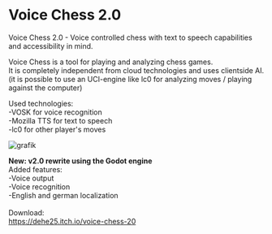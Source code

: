 # Voice Chess 2.0
Voice Chess 2.0 - Voice controlled chess with text to speech capabilities and accessibility in mind.<br>

Voice Chess is a tool for playing and analyzing chess games.<br>
It is completely independent from cloud technologies and uses clientside AI.<br>
(it is possible to use an UCI-engine like lc0 for analyzing moves / playing against the computer)

Used technologies:<br>
-VOSK for voice recognition<br>
-Mozilla TTS for text to speech<br>
-lc0 for other player's moves

![grafik](https://user-images.githubusercontent.com/18600621/153008391-e38997a7-ecb6-45bb-a0a8-46d1f606775d.png)


<b>New: v2.0 rewrite using the Godot engine</b><br>
Added features:<br>
-Voice output<br>
-Voice recognition<br>
-English and german localization<br>
<br>
Download:<br>
https://dehe25.itch.io/voice-chess-20
